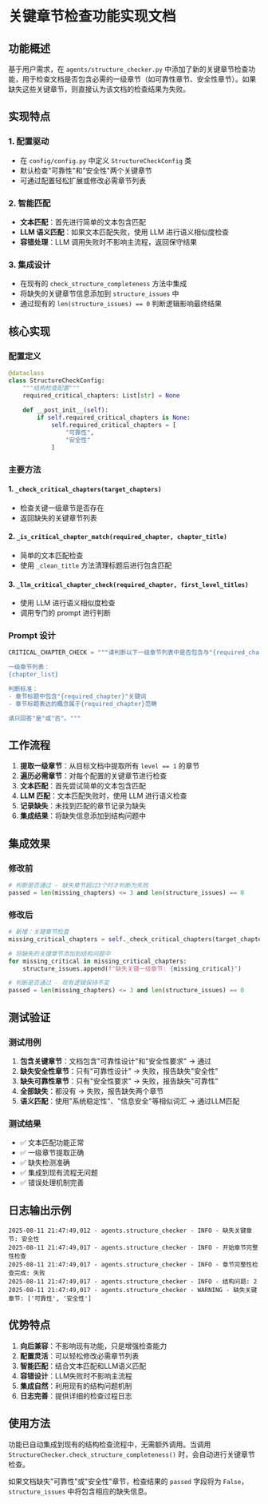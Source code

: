 # 关键章节检查功能实现文档

## 功能概述

基于用户需求，在 `agents/structure_checker.py` 中添加了新的关键章节检查功能，用于检查文档是否包含必需的一级章节（如可靠性章节、安全性章节）。如果缺失这些关键章节，则直接认为该文档的检查结果为失败。

## 实现特点

### 1. 配置驱动
- 在 `config/config.py` 中定义 `StructureCheckConfig` 类
- 默认检查"可靠性"和"安全性"两个关键章节
- 可通过配置轻松扩展或修改必需章节列表

### 2. 智能匹配
- **文本匹配**：首先进行简单的文本包含匹配
- **LLM 语义匹配**：如果文本匹配失败，使用 LLM 进行语义相似度检查
- **容错处理**：LLM 调用失败时不影响主流程，返回保守结果

### 3. 集成设计
- 在现有的 `check_structure_completeness` 方法中集成
- 将缺失的关键章节信息添加到 `structure_issues` 中
- 通过现有的 `len(structure_issues) == 0` 判断逻辑影响最终结果

## 核心实现

### 配置定义

```python
@dataclass
class StructureCheckConfig:
    """结构检查配置"""
    required_critical_chapters: List[str] = None
    
    def __post_init__(self):
        if self.required_critical_chapters is None:
            self.required_critical_chapters = [
                "可靠性",
                "安全性"
            ]
```

### 主要方法

#### 1. `_check_critical_chapters(target_chapters)`
- 检查关键一级章节是否存在
- 返回缺失的关键章节列表

#### 2. `_is_critical_chapter_match(required_chapter, chapter_title)`
- 简单的文本匹配检查
- 使用 `_clean_title` 方法清理标题后进行包含匹配

#### 3. `_llm_critical_chapter_check(required_chapter, first_level_titles)`
- 使用 LLM 进行语义相似度检查
- 调用专门的 prompt 进行判断

### Prompt 设计

```python
CRITICAL_CHAPTER_CHECK = """请判断以下一级章节列表中是否包含与"{required_chapter}"相关的章节：

一级章节列表：
{chapter_list}

判断标准：
- 章节标题中包含"{required_chapter}"关键词
- 章节标题表达的概念属于{required_chapter}范畴

请只回答"是"或"否"。"""
```

## 工作流程

1. **提取一级章节**：从目标文档中提取所有 `level == 1` 的章节
2. **遍历必需章节**：对每个配置的关键章节进行检查
3. **文本匹配**：首先尝试简单的文本包含匹配
4. **LLM 匹配**：文本匹配失败时，使用 LLM 进行语义检查
5. **记录缺失**：未找到匹配的章节记录为缺失
6. **集成结果**：将缺失信息添加到结构问题中

## 集成效果

### 修改前
```python
# 判断是否通过 - 缺失章节超过3个时才判断为失败
passed = len(missing_chapters) <= 3 and len(structure_issues) == 0
```

### 修改后
```python
# 新增：关键章节检查
missing_critical_chapters = self._check_critical_chapters(target_chapters)

# 将缺失的关键章节添加到结构问题中
for missing_critical in missing_critical_chapters:
    structure_issues.append(f"缺失关键一级章节: {missing_critical}")

# 判断是否通过 - 现有逻辑保持不变
passed = len(missing_chapters) <= 3 and len(structure_issues) == 0
```

## 测试验证

### 测试用例
1. **包含关键章节**：文档包含"可靠性设计"和"安全性要求" → 通过
2. **缺失安全性章节**：只有"可靠性设计" → 失败，报告缺失"安全性"
3. **缺失可靠性章节**：只有"安全性要求" → 失败，报告缺失"可靠性"
4. **全部缺失**：都没有 → 失败，报告缺失两个章节
5. **语义匹配**：使用"系统稳定性"、"信息安全"等相似词汇 → 通过LLM匹配

### 测试结果
- ✅ 文本匹配功能正常
- ✅ 一级章节提取正确
- ✅ 缺失检测准确
- ✅ 集成到现有流程无问题
- ✅ 错误处理机制完善

## 日志输出示例

```
2025-08-11 21:47:49,012 - agents.structure_checker - INFO - 缺失关键章节: 安全性
2025-08-11 21:47:49,017 - agents.structure_checker - INFO - 开始章节完整性检查
2025-08-11 21:47:49,017 - agents.structure_checker - INFO - 章节完整性检查完成: 失败
2025-08-11 21:47:49,017 - agents.structure_checker - INFO - 结构问题: 2
2025-08-11 21:47:49,017 - agents.structure_checker - WARNING - 缺失关键章节: ['可靠性', '安全性']
```

## 优势特点

1. **向后兼容**：不影响现有功能，只是增强检查能力
2. **配置灵活**：可以轻松修改必需章节列表
3. **智能匹配**：结合文本匹配和LLM语义匹配
4. **容错设计**：LLM失败时不影响主流程
5. **集成自然**：利用现有的结构问题机制
6. **日志完善**：提供详细的检查过程日志

## 使用方法

功能已自动集成到现有的结构检查流程中，无需额外调用。当调用 `StructureChecker.check_structure_completeness()` 时，会自动进行关键章节检查。

如果文档缺失"可靠性"或"安全性"章节，检查结果的 `passed` 字段将为 `False`，`structure_issues` 中将包含相应的缺失信息。
